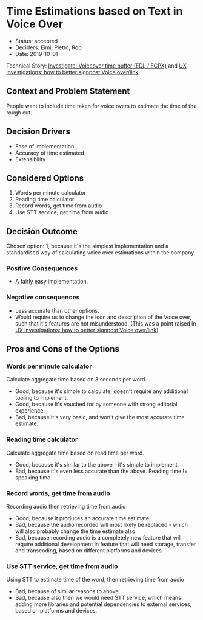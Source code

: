 # Time Estimations based on Text in Voice Over

* Status: accepted
* Deciders: Eimi, Pietro, Rob
* Date: 2019-10-01

Technical Story: [Investigate: Voiceover time buffer (EDL / FCPX)](https://github.com/bbc/digital-paper-edit-client/issues/65) and [UX investigations: how to better signpost Voice over/link](https://github.com/bbc/digital-paper-edit-client/issues/63)

## Context and Problem Statement

People want to include time taken for voice overs to estimate the time of the rough cut.

## Decision Drivers <!-- optional -->

* Ease of implementation
* Accuracy of time estimated
* Extensibility

## Considered Options

1. Words per minute calculator
2. Reading time calculator
3. Record words, get time from audio
4. Use STT service, get time from audio

## Decision Outcome

Chosen option: 1, because it's the simplest implementation and a standardised way of calculating voice over estimations within the company.

### Positive Consequences <!-- optional -->

* A fairly easy implementation.

### Negative consequences <!-- optional -->

* Less accurate than other options.
* Would require us to change the icon and description of the Voice over, such that it's features are not misunderstood. (This was a point raised in [UX investigations: how to better signpost Voice over/link](https://github.com/bbc/digital-paper-edit-client/issues/63))

## Pros and Cons of the Options <!-- optional -->

### Words per minute calculator

Calculate aggregate time based on 3 seconds per word.

* Good, because it's simple to calculate, doesn't require any additional tooling to implement.
* Good, because it's vouched for by someone with strong editorial experience.
* Bad, because it's very basic, and won't give the most accurate time estimate.

### Reading time calculator

Calculate aggregate time based on read time per word.

* Good, because it's similar to the above - it's simple to implement.
* Bad, because it's even less accurate than the above. Reading time != speaking time

### Record words, get time from audio

Recording audio then retrieving time from audio

* Good, because it produces an accurate time estimate
* Bad, because the audio recorded will most likely be replaced - which will also probably change the time estimate also.
* Bad, because recording audio is a completely new feature that will require additional development in feature that will need storage, transfer and transcoding, based on different platforms and devices.

### Use STT service, get time from audio

Using STT to estimate time of the word, then retrieving time from audio

* Bad, because of similar reasons to above.
* Bad, because also then we would need STT service, which means adding more libraries and potential dependencies to external services, based on platforms and devices.